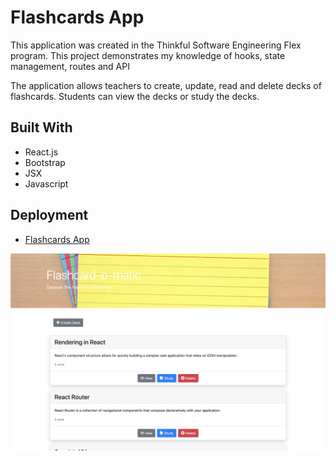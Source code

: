 # Flashcards App

This application was created in the Thinkful Software Engineering Flex program. This project demonstrates my knowledge of hooks, state management, routes and API

The application allows teachers to create, update, read and delete decks of flashcards. Students can view the decks or study the decks.

## Built With

- React.js
- Bootstrap
- JSX
- Javascript

## Deployment

- [Flashcards App](https://flashcards-wine.vercel.app/)

![Screenshot](./src/images/screenshot_flash.png)
